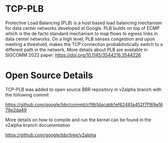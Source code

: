 # TCP-PLB

Protective Load Balancing (PLB) is a host based load balancing mechanism
for data center networks developed at Google. PLB builds on top of ECMP
which is the de facto standard mechanism to map flows to egress links in
data center networks. On a high level, PLB senses congestion and upon
meeting a threshold, makes the TCP connection probabilistically switch
to a different path in the network. More details about PLB are
available in SIGCOMM 2022 paper:
  https://doi.org/10.1145/3544216.3544226

# Open Source Details

TCP-PLB was added to open source BBR repository in v2alpha branch with
the following commit

https://github.com/google/bbr/commit/cf9b1dacabb1ef62481a452f7f169e1679e2da49

More details on how to compile and run the kernel can be found in the
v2alpha branch documentation

https://github.com/google/bbr/tree/v2alpha

#
